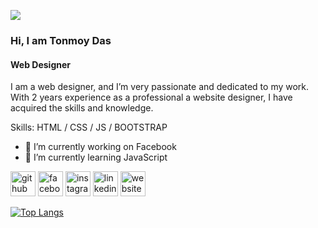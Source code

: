 ![](https://media.licdn.com/dms/image/D5616AQGfQsVfZ6YDYg/profile-displaybackgroundimage-shrink_350_1400/0/1702322159318?e=1707955200&v=beta&t=JRF4YDprMR6jKS2JRAeBiX6ILA6yr8Afxo1NB4kP4FI)

### Hi, I am Tonmoy Das
#### Web Designer
I am a web designer, and I’m very passionate and dedicated to my work. With 2 years experience as a professional a website designer, I have acquired the skills and knowledge.

Skills: HTML / CSS / JS / BOOTSTRAP

- 🔭 I’m currently working on Facebook 
- 🌱 I’m currently learning JavaScript 


[<img src='https://cdn.jsdelivr.net/npm/simple-icons@3.0.1/icons/github.svg' alt='github' height='40'>](https://github.com/TonmoyDs)  [<img src='https://cdn.jsdelivr.net/npm/simple-icons@3.0.1/icons/facebook.svg' alt='facebook' height='40'>](https://www.facebook.com/Tonmoy)  [<img src='https://cdn.jsdelivr.net/npm/simple-icons@3.0.1/icons/instagram.svg' alt='instagram' height='40'>](https://www.instagram.com/ton_moy___/) [<img src='https://cdn.jsdelivr.net/npm/simple-icons@3.0.1/icons/linkedin.svg' alt='linkedin' height='40'>](https://www.linkedin.com/in/TonmoyDas/)
[<img src='https://cdn.jsdelivr.net/npm/simple-icons@3.0.1/icons/icloud.svg' alt='website' height='40'>](amrashikbo.xyz/tonmoy6) 

[![Top Langs](https://github-readme-stats.vercel.app/api/top-langs/?username=TonmoyDs)](https://github.com/anuraghazra/github-readme-stats)

